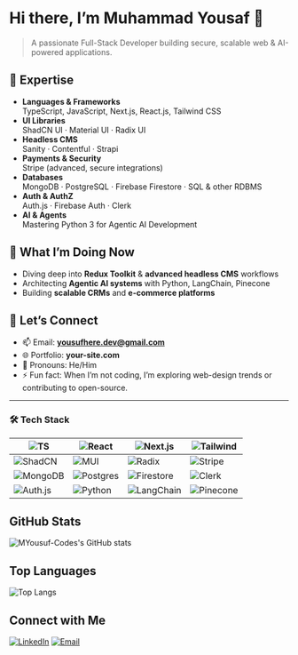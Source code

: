 # Hi there, I’m Muhammad Yousaf 👋

> A passionate Full-Stack Developer building secure, scalable web & AI-powered applications.

## 🌟 Expertise

- **Languages & Frameworks**  
  TypeScript, JavaScript, Next.js, React.js, Tailwind CSS
- **UI Libraries**  
  ShadCN UI · Material UI · Radix UI
- **Headless CMS**  
  Sanity · Contentful · Strapi
- **Payments & Security**  
  Stripe (advanced, secure integrations)
- **Databases**  
  MongoDB · PostgreSQL · Firebase Firestore · SQL & other RDBMS
- **Auth & AuthZ**  
  Auth.js · Firebase Auth · Clerk
- **AI & Agents**  
  Mastering Python 3 for Agentic AI Development

## 🚀 What I’m Doing Now

- Diving deep into **Redux Toolkit** & **advanced headless CMS** workflows
- Architecting **Agentic AI systems** with Python, LangChain, Pinecone
- Building **scalable CRMs** and **e-commerce platforms**

## 💬 Let’s Connect

- 📫 Email: **[yousufhere.dev@gmail.com](mailto:yousufhere.dev@gmail.com)**  
- 🌐 Portfolio: **your-site.com**  
- 📝 Pronouns: He/Him  
- ⚡ Fun fact: When I’m not coding, I’m exploring web-design trends or contributing to open-source.

---

### 🛠️ Tech Stack

| ![TS](https://img.shields.io/badge/TypeScript-3178C6?logo=typescript&style=flat-square) | ![React](https://img.shields.io/badge/React-61DAFB?logo=react&style=flat-square) | ![Next.js](https://img.shields.io/badge/Next.js-000000?logo=next.js&style=flat-square) | ![Tailwind](https://img.shields.io/badge/Tailwind_CSS-38B2AC?logo=tailwind-css&style=flat-square) |
|---|---|---|---|
| ![ShadCN](https://img.shields.io/badge/ShadCN_UI-000000?style=flat-square) | ![MUI](https://img.shields.io/badge/MUI-007FFF?logo=mui&style=flat-square) | ![Radix](https://img.shields.io/badge/Radix_UI-FF4785?style=flat-square) | ![Stripe](https://img.shields.io/badge/Stripe-635BFF?logo=stripe&style=flat-square) |
| ![MongoDB](https://img.shields.io/badge/MongoDB-47A248?logo=mongodb&style=flat-square) | ![Postgres](https://img.shields.io/badge/PostgreSQL-336791?logo=postgresql&style=flat-square) | ![Firestore](https://img.shields.io/badge/Firestore-F16224?logo=google-cloud&style=flat-square) | ![Clerk](https://img.shields.io/badge/Clerk-000000?style=flat-square) |
| ![Auth.js](https://img.shields.io/badge/Auth.js-000000?style=flat-square) | ![Python](https://img.shields.io/badge/Python-3776AB?logo=python&style=flat-square) | ![LangChain](https://img.shields.io/badge/LangChain-FF9900?style=flat-square) | ![Pinecone](https://img.shields.io/badge/Pinecone-754FFF?style=flat-square) |


## GitHub Stats

![MYousuf-Codes's GitHub stats](https://github-readme-stats.vercel.app/api?username=MYousuf-Codes&show_icons=true&theme=radical)

## Top Languages

![Top Langs](https://github-readme-stats.vercel.app/api/top-langs/?username=MYousuf-Codes&layout=compact&theme=radical)

## Connect with Me

[![LinkedIn](https://img.shields.io/badge/-LinkedIn-0A66C2?style=flat-square&logo=linkedin&logoColor=white)](https://www.linkedin.com/in/myousuf-codes)
[![Email](https://img.shields.io/badge/-Email-D14836?style=flat-square&logo=gmail&logoColor=white)](mailto:yousufhere.dev@gmail.com)
